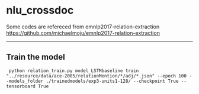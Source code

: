 # nlu_crossdoc

Some codes are refereced from emnlp2017-relation-extraction https://github.com/michaelmoju/emnlp2017-relation-extraction

---------------
Train the model
---------------
` python relation_train.py model_LSTMbaseline train "../resource/data/ace-2005/relationMention/*/adj/*.json" --epoch 100 --models_folder ./trainedmodels/exp3-units1-128/ --checkpoint True --tensorboard True`

